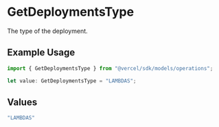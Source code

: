 # GetDeploymentsType

The type of the deployment.

## Example Usage

```typescript
import { GetDeploymentsType } from "@vercel/sdk/models/operations";

let value: GetDeploymentsType = "LAMBDAS";
```

## Values

```typescript
"LAMBDAS"
```